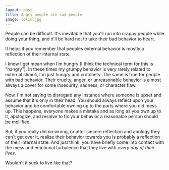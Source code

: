 ```yaml
---
layout: post
title: Angry people are sad people
image: colin.jpg
---
```


People can be difficult. It's inevitable that you'll run into crappy people while doing your thing, and it'll be hard not to take their bad behavior to heart. 

It helps if you remember that peoples external behavior is mostly a reflection of their internal state. 

I know I get mean when I'm hungry (I think the technical term for this is "hangry"). In these times my grumpy behavior is very rarely related to external stimuli, I'm just hungry and crotchety. The same is true for people with bad behavior.  Their cruelty, anger, or unreasonable behavior is almost always a cover for some insecurity, sadness, or character flaw.

Now, I'm not saying to disregard any instance where someone is upset and assume that it's only in their head. You should always reflect upon your behavior and be comfortable owning up to the parts where you did mess up. This happens, everyone makes a mistake and as long as you own up to it, apologize, and resolve to fix your behavior a reasonable person should be mollified. 

But, if you really did no wrong, or after sincere reflection and apology they can't get over it, realize their behavior towards you is probably a reflection of their internal state.  And just think, you have briefly come into contact with the mess and emotional turbulence that they live with *every day of their lives*.

Wouldn't it suck to live like that?